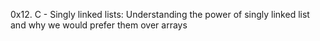 0x12. C - Singly linked lists: Understanding the power of singly linked list and why we would prefer them over arrays
